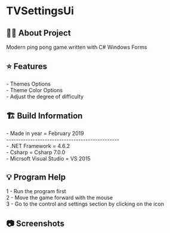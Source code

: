 # TVSettingsUi

<h2> 👨‍💻 About Project</h2>
Modern ping pong game written with C# Windows Forms<br />

<h2> ⭐ Features</h2>
- Themes Options <br />
- Theme Color Options <br />
- Adjust the degree of difficulty <br />

<h2> 🏗 Build Information</h2>
- Made in year = February 2019 <br />
----------------------------------------------- <br />
- .NET Framework =  4.6.2 <br />
- Csharp = Csharp 7.0.0 <br />
- Micrsoft Visual Studio = VS 2015 <br />

<h2> 💡 Program Help</h2>
1 - Run the program first<br />
2 - Move the game forward with the mouse<br />
3 - Go to the control and settings section by clicking on the icon

<h2>📷 Screenshots</h2>
